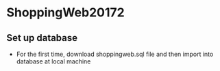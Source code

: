 # ShoppingWeb20172
## Set up database
 - For the first time, download shoppingweb.sql file and then import into database
	at local machine
